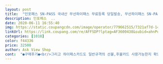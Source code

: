 ```yaml
---
layout: post 
title:  "인포패스 SN-PASS 국내산 무선하이패스 무료등록 당일발송, 무선하이패스 SN-PASS" 
description: 인포패스  ..
date: 2020-06-11 16:55:40 
img: https://static.coupangcdn.com/image/operator/779662515/7321af7d-144f-e840-8da9-c905bde76b00.jpg 
linkUrl: https://link.coupang.com/re/AFFSDP?lptag=AF3600438&subid=ahnPublicAsk&pageKey=245996473&itemId=779662515&vendorItemId=5133782636&traceid=V0-113-694a5a962be06a0c 
categories: [1018] 
color: f44336 
price: 32500 
author: Ask View Shop 
cont:  "●구매후기●<br/>그리고 하이패스카드도 일반규격의 선불,후불카드 사용가능한지 확인하지않으면 쪼그만 칩같은 티카드 꽂아야되는 단말기도 있으니<br/>그중에 이제품으로 구매후 그럭저럭 만족합니다<br/>기존에 사용중인 9V용 단말기도 건전지 한번 넣어두면 1년넘게 가거든요.<br/> AAA건전지 사용하는 단말기와 태양광 단말기는 일부러 피했어요.<br/> 건전지 빨리 닳을것같고 태양열패널 추가구매해야되고 패널부풀것같고 그냥 싫더라고요<br/>단말기 한번충전으로 몇개월씩 가능했고 불편함 없었는데 안보이니 .<br/>.<br/><br/>단점이라면 목소리가 또렷하지않고 둔탁하여 뭔말인지.<br/>.<br/><br/>무게도 9볼트 건전지 빼면 깃털이네요.<br/> 흠집있지만그냥씁니다.<br/><br/>바뀌는 차량상황에 맞춰서 여러가지 저가형으로 사용해오다<br/>배터리만 잘 교체해주면 문제없이 사용가능.<br/><br/>상시전원유선형, USB충전식, 9V 건전지식<br/>소리를 최대로 높여도 작아요.<br/><br/>썬팅이 암흑이 아니라서 인식을 못한적은 없었어요.<br/><br/>안보이네요 안보여도 이렇게 안보일수가 있나 할정도.<br/>.<br/><br/>음성에서 음질싼티가 많이나서 기분이 별로 입니다 ㅋㅋ<br/>이 단말기를 사용한뒤로 톨게이트지날때 귀로 듣는게 아니라 요금확인과 자동충전되기전 얼마나 더 사용가능한지 가늠할 잔액을눈으로 확인합니다.<br/> 음성개선되면 좋겠어요.<br/><br/>이번에 또 단말기가 필요하게되어 usb충전식을 찾아보니<br/>자가개통으로 신청했는데 큰 어려움 없이 진행했습니다.<br/><br/>작동 잘됩니다.<br/> 글러브박스에 넣어놔도 인식합니다.<br/><br/>저는 요금소 지날때 대시보드에 살짝올리고 지난후 내리는데<br/>젤좋은건 불편하지않게 권장하는대로 유리창에 부착해서 사용하시면 무사통과 ^^<br/>조심해야겠더군요.<br/><br/>첨엔 잘몾부착해서 않돼었는데.<br/>.<br/>전면 유리하단에부착했더니 되네요 ㅎㅎ잘사용하겠읍니다<br/>출퇴근때 매일 사용하는 이용자가 아니기에<br/>한번에 5만원씩 자동충전되는 하이플러스카드를 꽂아쓰는데<br/>할수없이  9V 건전지 단말기를 일부러 찾다가<br/>" 
---
```

